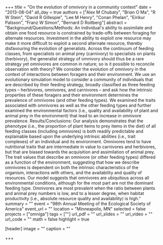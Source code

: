 +++
title = "On the evolution of omnivory in a community context"
date = "2013-08-04"
all_day = true
authors = ["Alex M Chubaty", "Brian O Ma", "R W Stein", "David R Gillespie", "Lee M Henry", "Conan Phelan", "Eirikur Palsson", "Franz W Simon", "Bernard D Roitberg"]
abstract = "Background/Questions/Methods: An individual's ability to assimilate and obtain one food resource is constrained by trade-offs between foraging for alternate resources. Investment in the ability to exploit one resource may make it more difficult to exploit a second alternate resource, thereby disfavouring the evolution of generalists. Across the continuum of feeding classes, from specialists on animal prey (carnivory) to specialists on plants (herbivory), the generalist strategy of omnivory should thus be a rare strategy yet omnivores are common in nature; so is it possible to reconcile observation with theory? We consider the evolution of omnivory in the context of interactions between foragers and their environment. We use an evolutionary simulation model to consider a community of individuals that are described by their feeding strategy, broadly classified as three feeding types – herbivores, omnivores, and carnivores – and ask how the intrinsic properties of these foragers and their environment determines the prevalence of omnivores (and other feeding types). We examined the traits associated with omnivores as well as the other feeding types and further examined the environmental factors (i.e., quality and availability of plant and animal prey in the environment) that lead to an increase in omnivore prevalence. Results/Conclusions: Our analysis demonstrates that the phenotype (i.e., the proportion of plant items to prey items in the diet) of all feeding classes (including omnivores) is both readily predictable and explainable based upon the underlying intrinsic abilities (i.e., trait complexes) of an individual and its environment. Omnivores tend to have nutritional traits that are intermediate in value to carnivores and herbivores, but that are biased towards the acquisition and assimilation of animal prey. The trait values that describe an omnivore (or other feeding types) differed as a function of the environment, suggesting that how we describe omnivores is dependent on both the intrinsic characteristics of the organism, interactions with others, and the availability and quality of resources. Our model suggests that omnivores are ubiquitous across all environmental conditions, although for the most part are not the dominant feeding type. Omnivores are most prevalent when the ratio between plants and animal prey numbers is low, and to a lesser degree, when habitat productivity (i.e., absolute resource quality and availability) is high."
summary = ""
event = "98th Annual Meeting of the Ecological Society of America"
event_url = ""
location = "Minneapolis, MN"
selected = false
projects = ["omniga"]
tags = [""]
url_pdf = ""
url_slides = ""
url_video = ""
url_code = ""
math = false
highlight = true

[header]
image = ""
caption = ""

+++
